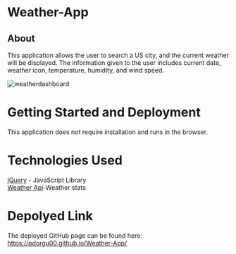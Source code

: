 # Weather-App

## About

This application allows the user to search a US city, and the current weather will be displayed. The information given to the user includes current date, weather icon, temperature, humidity, and wind speed.


![weatherdashboard](https://user-images.githubusercontent.com/56213571/80534356-15e52200-896d-11ea-8b82-eef8b6fa31b1.png)

# Getting Started and Deployment
This application does not require installation and runs in the browser. 
<br>

# Technologies Used
[jQuery](https://jquery.com/) - JavaScript Library
<br>
[Weather Api](https://openweathermap.org/api)-Weather stats

# Depolyed Link

The deployed GitHub page can be found here: https://pdorgu00.github.io/Weather-App/
